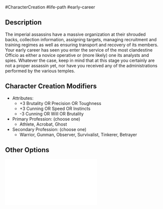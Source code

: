 #CharacterCreation #life-path #early-career 
## Description
The imperial assassins have a massive organization at their shrouded backs, collection information, assigning targets, managing recruitment and training regimes as well as ensuring transport and recovery of its members.
Your early career has seen you enter the service of the most clandestine Officio as either a novice operative or (more likely) one its analysts and spies.
Whatever the case, keep in mind that at this stage you certainly are not a proper assassin yet, nor have you received any of the administrations performed by the various temples.

## Character Creation Modifiers
- Attributes:
	- +3 Brutality OR Precision OR Toughness 
	- +3 Cunning OR Speed OR Instincts
	- -3 Cunning OR Will OR Brutality 
- Primary Profession: (choose one)
	- Athlete, Acrobat, Ghost 
- Secondary Profession: (choose one)
	- Warrior, Gunman, Observer, Survivalist, Tinkerer, Betrayer 

## Other Options
![](</LifePath/EarlyCareer/List of Early Careers.md>)